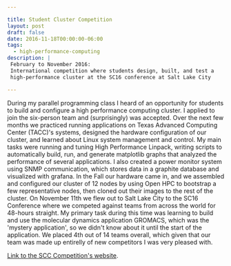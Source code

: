 ```yaml
---

title: Student Cluster Competition
layout: post
draft: false
date: 2016-11-18T00:00:00-06:00
tags:
  - high-performance-computing
description: |
 February to November 2016:
 International competition where students design, built, and test a
 high-performance cluster at the SC16 conference at Salt Lake City

---
```

During my parallel programming class I heard of an opportunity for students to build 
and configure a high performance computing cluster. I applied to join the six-person 
team and (surprisingly) was accepted. Over the next few months we practiced 
running applications on 
Texas Advanced Computing Center (TACC)'s systems, designed the hardware configuration 
of our cluster, and learned about Linux system management and control. My main tasks 
were running and tuning High Performance Linpack, writing scripts to automatically 
build, run, and generate matplotlib graphs that analyzed the performance of several 
applications. I also created a power monitor system using SNMP communication, which 
stores data in a graphite database and visualized with grafana. In the Fall our 
hardware came in, and 
we assembled and configured our cluster of 12 nodes by using Open HPC to bootstrap a 
few representative nodes, then cloned out their images to the rest of the
cluster. On November 11th we flew out to Salt Lake City to the SC16 Conference
where we competed against teams from across the world for 48-hours straight. My
primary task during this time was learning to build and use the molecular
dynamics application GROMACS, which was the 'mystery application', so we didn't
know about it until the start of the application. We placed 4th out of 14 teams
overall, which given that our team was made up entirelly of new competitors I
was very pleased with.


[Link to the SCC Competition's website](http://www.studentclustercompetition.us/2016/index.html).
